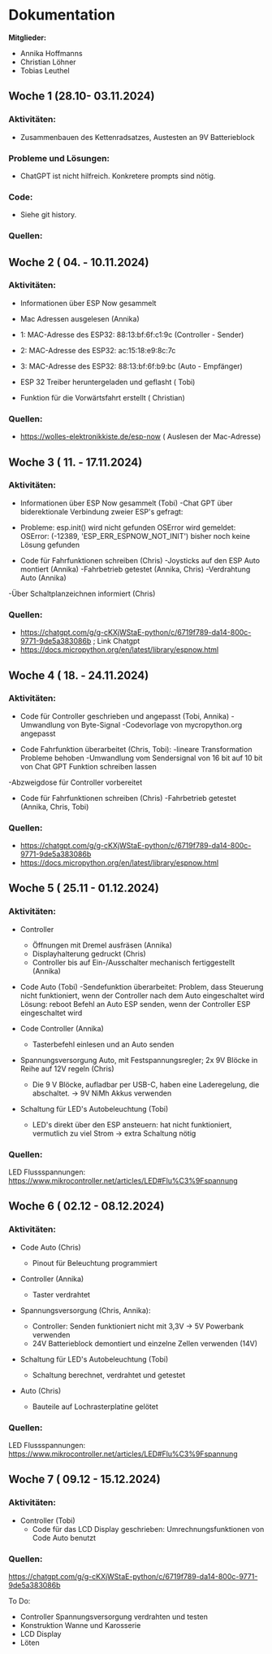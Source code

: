 # Dokumentation <TEAMNAME>

**Mitglieder:**
- Annika Hoffmanns
- Christian Löhner
- Tobias Leuthel

## Woche 1 (28.10- 03.11.2024)

### Aktivitäten:
- Zusammenbauen des Kettenradsatzes, Austesten an 9V Batterieblock

### Probleme und Lösungen:
- ChatGPT ist nicht hilfreich. Konkretere prompts sind nötig.

### Code:
- Siehe git history.

### Quellen:



## Woche 2 ( 04. - 10.11.2024)

### Aktivitäten:
- Informationen über ESP Now gesammelt
 - Mac Adressen ausgelesen (Annika) 
-   1: MAC-Adresse des ESP32: 88:13:bf:6f:c1:9c   (Controller - Sender) 
-   2: MAC-Adresse des ESP32: ac:15:18:e9:8c:7c
-   3: MAC-Adresse des ESP32: 88:13:bf:6f:b9:bc   (Auto - Empfänger) 

 - ESP 32 Treiber heruntergeladen und geflasht ( Tobi) 
 - Funktion für die Vorwärtsfahrt erstellt ( Christian) 


### Quellen:
 - https://wolles-elektronikkiste.de/esp-now    ( Auslesen der Mac-Adresse) 




## Woche 3 ( 11. - 17.11.2024)

### Aktivitäten:
- Informationen über ESP Now gesammelt (Tobi)
 -Chat GPT über biderektionale Verbindung zweier ESP's gefragt:
 - Probleme: esp.init() wird nicht gefunden
             OSError wird gemeldet: OSError: (-12389, 'ESP_ERR_ESPNOW_NOT_INIT')
             bisher noch keine Lösung gefunden

- Code für Fahrfunktionen schreiben (Chris)
 -Joysticks auf den ESP Auto montiert (Annika)
 -Fahrbetrieb getestet (Annika, Chris)
 -Verdrahtung Auto (Annika)
 
-Über Schaltplanzeichnen informiert (Chris)


### Quellen:
 - https://chatgpt.com/g/g-cKXjWStaE-python/c/6719f789-da14-800c-9771-9de5a383086b ; Link Chatgpt
 - https://docs.micropython.org/en/latest/library/espnow.html



## Woche 4 ( 18. - 24.11.2024)

### Aktivitäten:
- Code für Controller geschrieben und angepasst (Tobi, Annika)
    -Umwandlung von Byte-Signal
    -Codevorlage von mycropython.org angepasst


- Code Fahrfunktion überarbeitet (Chris, Tobi):
    -lineare Transformation Probleme behoben
    -Umwandlung vom Sendersignal von 16 bit auf 10 bit von Chat GPT Funktion schreiben lassen

-Abzweigdose für Controller vorbereitet
- Code für Fahrfunktionen schreiben (Chris)
 -Fahrbetrieb getestet (Annika, Chris, Tobi)

 
### Quellen:
 - https://chatgpt.com/g/g-cKXjWStaE-python/c/6719f789-da14-800c-9771-9de5a383086b
 - https://docs.micropython.org/en/latest/library/espnow.html



## Woche 5 ( 25.11 - 01.12.2024)

### Aktivitäten:
- Controller
    - Öffnungen mit Dremel ausfräsen (Annika)
    - Displayhalterung gedruckt (Chris)
    - Controller bis auf Ein-/Ausschalter mechanisch fertiggestellt (Annika)


- Code Auto (Tobi)
    -Sendefunktion überarbeitet: 
        Problem, dass Steuerung nicht funktioniert, wenn der Controller nach dem Auto eingeschaltet wird
        Lösung: reboot Befehl an Auto ESP senden, wenn der Controller ESP eingeschaltet wird
    
- Code Controller (Annika)
    - Tasterbefehl einlesen und an Auto senden

- Spannungsversorgung Auto, mit Festspannungsregler; 2x 9V Blöcke in Reihe auf 12V regeln (Chris)
    - Die 9 V Blöcke, aufladbar per USB-C, haben eine Laderegelung, die abschaltet. -> 9V NiMh Akkus verwenden

- Schaltung für LED's Autobeleuchtung (Tobi)
    - LED's direkt über den ESP ansteuern: hat nicht funktioniert, vermutlich zu viel Strom -> extra Schaltung nötig


### Quellen:
 LED Flussspannungen: https://www.mikrocontroller.net/articles/LED#Flu%C3%9Fspannung



## Woche 6 ( 02.12 - 08.12.2024)

### Aktivitäten:

- Code Auto (Chris)
    - Pinout für Beleuchtung programmiert
    
- Controller (Annika)
    - Taster verdrahtet

- Spannungsversorgung (Chris, Annika):
    - Controller: Senden funktioniert nicht mit 3,3V -> 5V Powerbank verwenden
    - 24V Batterieblock demontiert und einzelne Zellen verwenden (14V)
    

- Schaltung für LED's Autobeleuchtung (Tobi)
    - Schaltung berechnet, verdrahtet und getestet

- Auto (Chris)
    - Bauteile auf Lochrasterplatine gelötet


### Quellen:
 LED Flussspannungen: https://www.mikrocontroller.net/articles/LED#Flu%C3%9Fspannung


 ## Woche 7 ( 09.12 - 15.12.2024)

### Aktivitäten:
    
- Controller (Tobi)
    - Code für das LCD Display geschrieben: Umrechnungsfunktionen von Code Auto benutzt


### Quellen:
 https://chatgpt.com/g/g-cKXjWStaE-python/c/6719f789-da14-800c-9771-9de5a383086b

 To Do:
 - Controller Spannungsversorgung verdrahten und testen
 - Konstruktion Wanne und Karosserie
 - LCD Display
 - Löten